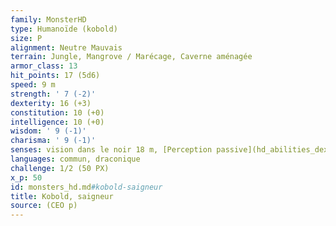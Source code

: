 ```yaml
---
family: MonsterHD
type: Humanoïde (kobold)
size: P
alignment: Neutre Mauvais
terrain: Jungle, Mangrove / Marécage, Caverne aménagée
armor_class: 13
hit_points: 17 (5d6)
speed: 9 m
strength: ' 7 (-2)'
dexterity: 16 (+3)
constitution: 10 (+0)
intelligence: 10 (+0)
wisdom: ' 9 (-1)'
charisma: ' 9 (-1)'
senses: vision dans le noir 18 m, [Perception passive](hd_abilities_dexterity_perception_passive.md) 9
languages: commun, draconique
challenge: 1/2 (50 PX)
x_p: 50
id: monsters_hd.md#kobold-saigneur
title: Kobold, saigneur
source: (CEO p)
---
```


